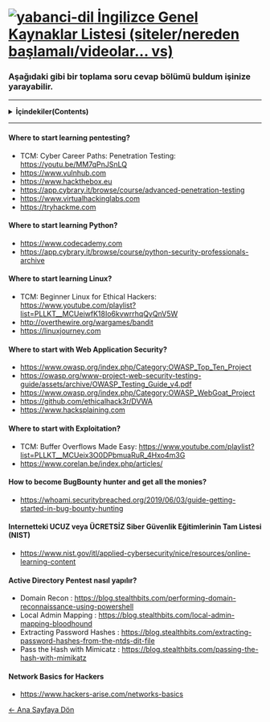 # [<img src="https://i.ibb.co/BwKsLb1/yabanci-dil.png" alt="yabanci-dil" border="0"> İngilizce Genel Kaynaklar Listesi (siteler/nereden başlamalı/videolar... vs)]()

### Aşağıdaki gibi bir toplama soru cevap bölümü buldum işinize yarayabilir.
---
<details> 
  <summary><strong>İçindekiler(Contents)</summary></strong>
  <p>
    
1) [Where to start learning pentesting?](#source1)
2) [Where to start learning Python?](#source2)
3) [Where to start learning Linux?](#source3)
4) [Where to start with Web Application Security?](#source4)
5) [Where to start with Exploitation?](#source5)
6) [How to become BugBounty hunter and get all the monies?](#source6)
7) [Internetteki UCUZ veya ÜCRETSİZ Siber Güvenlik Eğitimlerinin Tam Listesi (NIST)](#source7)
8) [Active Directory Pentest nasıl yapılır?](#source8)
9) [Network Basics for Hackers](#source9)
  </p>
</details>

---

#### Where to start learning pentesting? <a name="source1"></a>
- TCM: Cyber Career Paths: Penetration Testing: https://youtu.be/MM7qPnJSnLQ  
- https://www.vulnhub.com  
- https://www.hackthebox.eu  
- https://app.cybrary.it/browse/course/advanced-penetration-testing  
- https://www.virtualhackinglabs.com  
- https://tryhackme.com  

#### Where to start learning Python? <a name="source2"></a>
- https://www.codecademy.com  
- https://app.cybrary.it/browse/course/python-security-professionals-archive  

#### Where to start learning Linux? <a name="source3"></a>
- TCM: Beginner Linux for Ethical Hackers: https://www.youtube.com/playlist?list=PLLKT__MCUeiwfK18Io6kvwrrhqQyQnV5W  
- http://overthewire.org/wargames/bandit  
- https://linuxjourney.com  

#### Where to start with Web Application Security? <a name="source4"></a>
- https://www.owasp.org/index.php/Category:OWASP_Top_Ten_Project  
- https://owasp.org/www-project-web-security-testing-guide/assets/archive/OWASP_Testing_Guide_v4.pdf  
- https://www.owasp.org/index.php/Category:OWASP_WebGoat_Project  
- https://github.com/ethicalhack3r/DVWA  
- https://www.hacksplaining.com  

#### Where to start with Exploitation? <a name="source5"></a>
- TCM: Buffer Overflows Made Easy: https://www.youtube.com/playlist?list=PLLKT__MCUeix3O0DPbmuaRuR_4Hxo4m3G  
- https://www.corelan.be/index.php/articles/

#### How to become BugBounty hunter and get all the monies? <a name="source6"></a>
- https://whoami.securitybreached.org/2019/06/03/guide-getting-started-in-bug-bounty-hunting  

#### Internetteki UCUZ veya ÜCRETSİZ Siber Güvenlik Eğitimlerinin Tam Listesi (NIST) <a name="source7"></a>
- https://www.nist.gov/itl/applied-cybersecurity/nice/resources/online-learning-content  

#### Active Directory Pentest nasıl yapılır? <a name="source8"></a>
- Domain Recon : https://blog.stealthbits.com/performing-domain-reconnaissance-using-powershell  
- Local Admin Mapping : https://blog.stealthbits.com/local-admin-mapping-bloodhound  
- Extracting Password Hashes : https://blog.stealthbits.com/extracting-password-hashes-from-the-ntds-dit-file  
- Pass the Hash with Mimicatz : https://blog.stealthbits.com/passing-the-hash-with-mimikatz  

#### Network Basics for Hackers <a name="source9"></a>
- https://www.hackers-arise.com/networks-basics  

[← Ana Sayfaya Dön](https://github.com/LuNiZz/siber-guvenlik-sss)
